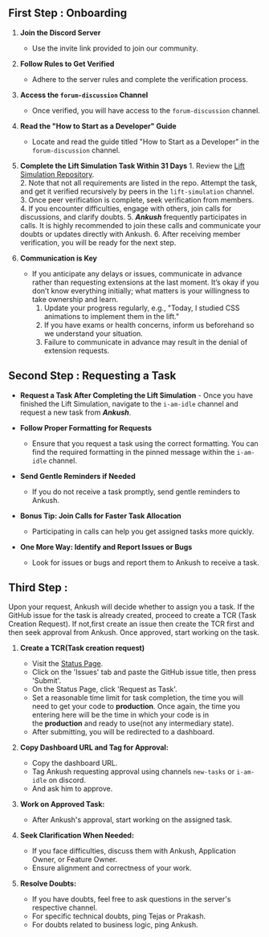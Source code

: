 ## First Step : Onboarding

1. **Join the Discord Server**
	- Use the invite link provided to join our community.

2. **Follow Rules to Get Verified**
	-  Adhere to the server rules and complete the verification process.

3. **Access the `forum-discussion` Channel**
	- Once verified, you will have access to the `forum-discussion` channel.

4. **Read the "How to Start as a Developer" Guide**
	- Locate and read the guide titled "How to Start as a Developer" in the `forum-discussion` channel.

5. **Complete the **Lift Simulation** Task Within 31 Days**
	   1. Review the [Lift Simulation Repository](https://github.com/Real-Dev-Squad/Lift-Simulation).\
	   2. Note that not all requirements are listed in the repo. Attempt the task, and get it verified recursively by peers in the `lift-simulation` channel.
	   3. Once peer verification is complete, seek verification from members.
	   4. If you encounter difficulties, engage with others, join calls for discussions, and clarify doubts.
	   5. ***Ankush*** frequently participates in calls. It is highly recommended to join these calls and communicate your doubts or updates directly with Ankush.
	   6. After receiving member verification, you will be ready for the next step.

6. **Communication is Key**
	- If you anticipate any delays or issues,  communicate in advance rather than requesting extensions at the last moment. It’s okay if you don’t know everything initially; what matters is your willingness to take ownership and learn.
	     1. Update your progress regularly, e.g., "Today, I studied CSS animations to implement them in the lift."
	     2. If you have exams or health concerns, inform us beforehand so we understand your situation.
	     3. Failure to communicate in advance may result in the denial of extension requests.

## Second Step : Requesting a Task

- **Request a Task After Completing the Lift Simulation**
	  - Once you have finished the Lift Simulation, navigate to the `i-am-idle` channel and request a new task from ***Ankush***.

- **Follow Proper Formatting for Requests**
	- Ensure that you request a task using the correct formatting. You can find the required formatting in the pinned message within the `i-am-idle` channel.

- **Send Gentle Reminders if Needed**
	- If you do not receive a task promptly, send gentle reminders to Ankush.

- **Bonus Tip: Join Calls for Faster Task Allocation**
	- Participating in calls can help you get assigned tasks more quickly.

- **One More Way: Identify and Report Issues or Bugs** 
	-  Look for issues or bugs and report them to Ankush to receive a task.

## Third Step : 
Upon your request, Ankush will decide whether to assign you a task. If the GitHub issue for the task is already created, proceed to create a TCR (Task Creation Request). If not,first create an issue then create the TCR first and then seek approval from Ankush. Once approved, start working on the task.

1. **Create a TCR(Task creation request)**
    - Visit the [Status Page](https://status.realdevsquad.com/issues).
    - Click on the 'Issues' tab and paste the GitHub issue title, then press 'Submit'.
    - On the Status Page, click 'Request as Task'.
    - Set a reasonable time limit for task completion, the time you will need to get your code to **production**. Once again, the time you entering here will be the time in which your code is in the **production** and ready to use(not any intermediary state).
    - After submitting, you will be redirected to a dashboard.
2. **Copy Dashboard URL and Tag for Approval:**
	- Copy the dashboard URL.    
	- Tag Ankush requesting approval using channels `new-tasks` or `i-am-idle` on discord.    
	- And ask him to approve.
1. **Work on Approved Task:**
    
    - After Ankush's approval, start working on the assigned task.
2. **Seek Clarification When Needed:**
    
    - If you face difficulties, discuss them with Ankush, Application Owner, or Feature Owner.
    - Ensure alignment and correctness of your work.
3. **Resolve Doubts:**
    
    - If you have doubts, feel free to ask questions in the server's respective channel.
    - For specific technical doubts, ping Tejas or Prakash.
    - For doubts related to business logic, ping Ankush.
